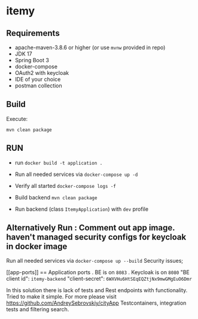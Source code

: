 # itemy


## Requirements

- apache-maven-3.8.6 or higher (or use `mvnw` provided in repo)
- JDK 17
- Spring Boot 3
- docker-compose
- OAuth2 with keycloak
- IDE of your choice
- postman collection


## Build

Execute:

`mvn clean package`




## RUN

* run `docker build -t application .`

* Run all needed services via `docker-compose up -d`

* Verify all started `docker-compose logs -f`

* Build backend `mvn clean package`

* Run backend (class `ItemyApplication`) with `dev`  profile

## Alternatively Run : Comment out app image. haven't managed security configs for keycloak in docker image
Run all needed services via `docker-compose up --build` Security issues;


[[app-ports]]
== Application ports
. BE is on `8083`
. Keycloak is on `8080`
"BE client id": `itemy-backend`
"client-secret": `6WXVHu6HtSEqEQZtjNx9mwGMgEuO6Dmr`


In this solution there is lack of tests and Rest endpoints with functionality. Tried to make
it simple.
For more please visit https://github.com/AndreySebrovskiy/cityApp
Testcontainers, integration tests and filtering search. 
